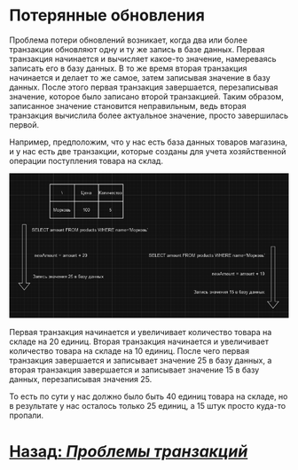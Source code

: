 # Потерянные обновления

Проблема потери обновлений возникает, когда два или более транзакции обновляют одну и ту же запись в базе данных. Первая
транзакция начинается и вычисляет какое-то значение, намереваясь записать его в базу данных. В то же время вторая
транзакция начинается и делает то же самое, затем записывая значение в базу данных. После этого первая транзакция
завершается, перезаписывая значение, которое было записано второй транзакцией. Таким образом, записанное значение 
становится неправильным, ведь вторая транзакция вычислила более актуальное значение, просто завершилась первой.

Например, предположим, что у нас есть база данных товаров магазина, и у нас есть две транзакции, которые созданы для
учета хозяйственной операции поступления товара на склад.

![lost-updates](../../../../src/transactions/lost-updates.png)

Первая транзакция начинается и увеличивает количество товара на складе на 20 единиц. Вторая транзакция начинается и
увеличивает количество товара на складе на 10 единиц. После чего первая транзакция завершается и записывает значение 25
в базу данных, а вторая транзакция завершается и записывает значение 15 в базу данных, перезаписывая значения 25. 

То есть по сути у нас должно было быть 40 единиц товара на складе, но в результате у нас осталось только 25 единиц, а 
15 штук просто куда-то пропали.

# [**Назад**: *Проблемы транзакций*](../transaction-problems.md)
